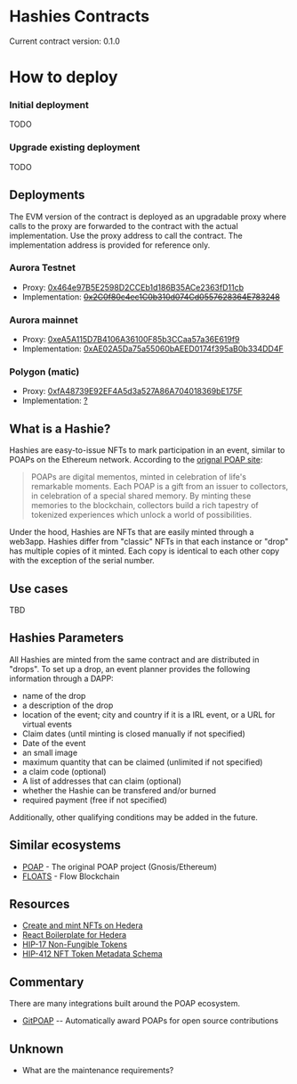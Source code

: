 # Hashies Contracts
Current contract version: 0.1.0

# How to deploy
### Initial deployment
TODO

### Upgrade existing deployment
TODO

## Deployments
The EVM version of the contract is deployed as an upgradable proxy where calls to the proxy are forwarded to the contract with the actual implementation. Use the proxy address to call the contract. The implementation address is provided for reference only.

### Aurora Testnet
- Proxy: [0x464e97B5E2598D2CCEb1d186B35ACe2363fD11cb](https://testnet.aurorascan.dev/address/0x464e97B5E2598D2CCEb1d186B35ACe2363fD11cb)
- Implementation: ~~[0x2C0f80c4ec1C0b310d074Cd0557628364E783248](https://testnet.aurorascan.dev/address/0x2C0f80c4ec1C0b310d074Cd0557628364E783248)~~

### Aurora mainnet
- Proxy: [0xeA5A115D7B4106A36100F85b3CCaa57a36E619f9](https://aurorascan.dev/address/0xeA5A115D7B4106A36100F85b3CCaa57a36E619f9)
- Implementation: [0xAE02A5Da75a55060bAEED0174f395aB0b334DD4F](https://aurorascan.dev/address/0xae02a5da75a55060baeed0174f395ab0b334dd4f)

### Polygon (matic)
- Proxy: [0xfA48739E92EF4A5d3a527A86A704018369bE175F](https://polygonscan.com/address/0xfA48739E92EF4A5d3a527A86A704018369bE175F)
- Implementation: [?](?)


## What is a Hashie?
Hashies are easy-to-issue NFTs to mark participation in an event, similar to POAPs on the Ethereum network. According to the [orignal POAP site](https://poap.xyz/):

> POAPs are digital mementos, minted in celebration of life's remarkable moments. Each POAP is a gift from an issuer to collectors, in celebration of a special shared memory. By minting these memories to the blockchain, collectors build a rich tapestry of tokenized experiences which unlock a world of possibilities.

Under the hood, Hashies are NFTs that are easily minted through a web3app. Hashies differ from "classic" NFTs in that each instance or "drop" has multiple copies of it minted. Each copy is identical to each other copy with the exception of the serial number.

## Use cases
TBD

## Hashies Parameters
All Hashies are minted from the same contract and are distributed in "drops". To set up a drop, an event planner provides the following information through a DAPP:

- name of the drop
- a description of the drop
- location of the event; city and country if it is a IRL event, or a URL for virtual events
- Claim dates (until minting is closed manually if not specified)
- Date of the event
- an small image
- maximum quantity that can be claimed (unlimited if not specified)
- a claim code (optional)
- A list of addresses that can claim (optional)
- whether the Hashie can be transfered and/or burned
- required payment (free if not specified)

Additionally, other qualifying conditions may be added in the future.

## Similar ecosystems
- [POAP](https://poap.xyz/) - The original POAP project (Gnosis/Ethereum)
- [FLOATS](https://floats.city/) - Flow Blockchain

## Resources
- [Create and mint NFTs on Hedera](https://docs.hedera.com/guides/getting-started/try-examples/create-and-transfer-your-first-nft)
- [React Boilerplate for Hedera](https://github.com/publu/hedera-reactjs-boilerplate)
- [HIP-17 Non-Fungible Tokens](https://hips.hedera.com/hip/hip-17)
- [HIP-412 NFT Token Metadata Schema](https://hips.hedera.com/hip/hip-412)

## Commentary
There are many integrations built around the POAP ecosystem.
- [GitPOAP](https://www.gitpoap.io/) -- Automatically award POAPs for open source contributions

## Unknown
- What are the maintenance requirements?

